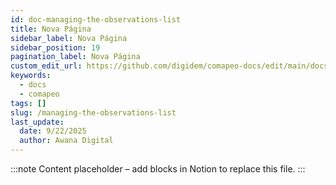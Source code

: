 ```yaml
---
id: doc-managing-the-observations-list
title: Nova Página
sidebar_label: Nova Página
sidebar_position: 19
pagination_label: Nova Página
custom_edit_url: https://github.com/digidem/comapeo-docs/edit/main/docs/reviewing-observations/managing-the-observations-list.md
keywords:
  - docs
  - comapeo
tags: []
slug: /managing-the-observations-list
last_update:
  date: 9/22/2025
  author: Awana Digital
---
```


<!-- Placeholder content generated automatically because the Notion page is missing a Website Block. -->

:::note
Content placeholder – add blocks in Notion to replace this file.
:::

